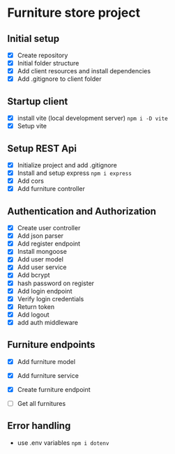 # Furniture store project

## Initial setup
- [x] Create repository
- [x] Initial folder structure
- [x] Add client resources and install dependencies
- [x] Add .gitignore to client folder

## Startup client
- [x] install vite (local development server) `npm i -D vite`
- [x] Setup vite

## Setup REST Api
- [x] Initialize project and add .gitignore
- [x] Install and setup express `npm i express`
- [x] Add cors
- [x] Add furniture controller

## Authentication and Authorization
- [x] Create user controller
- [x] Add json parser
- [x] Add register endpoint
- [x] Install mongoose
- [x] Add user model
- [x] Add user service
- [x] Add bcrypt
- [x] hash password on register
- [x] Add login endpoint
- [x] Verify login credentials
- [x] Return token
- [x] Add logout
- [x] add auth middleware

## Furniture endpoints
- [x] Add furniture model
- [x] Add furniture service
- [x] Create furniture endpoint
- [ ] Get all furnitures


## Error handling

- use .env variables `npm i dotenv`